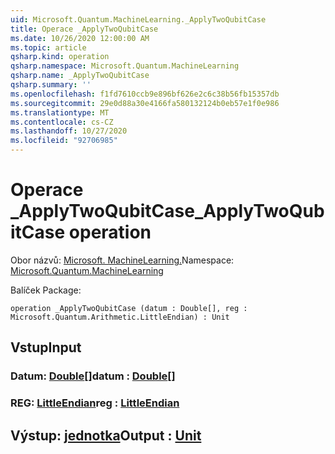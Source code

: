 ```yaml
---
uid: Microsoft.Quantum.MachineLearning._ApplyTwoQubitCase
title: Operace _ApplyTwoQubitCase
ms.date: 10/26/2020 12:00:00 AM
ms.topic: article
qsharp.kind: operation
qsharp.namespace: Microsoft.Quantum.MachineLearning
qsharp.name: _ApplyTwoQubitCase
qsharp.summary: ''
ms.openlocfilehash: f1fd7610ccb9e896bf626e2c6c38b56fb15357db
ms.sourcegitcommit: 29e0d88a30e4166fa580132124b0eb57e1f0e986
ms.translationtype: MT
ms.contentlocale: cs-CZ
ms.lasthandoff: 10/27/2020
ms.locfileid: "92706985"
---
```

# <a name="_applytwoqubitcase-operation"></a><span data-ttu-id="be4db-102">Operace _ApplyTwoQubitCase</span><span class="sxs-lookup"><span data-stu-id="be4db-102">_ApplyTwoQubitCase operation</span></span>

<span data-ttu-id="be4db-103">Obor názvů: [Microsoft. MachineLearning.](xref:Microsoft.Quantum.MachineLearning)</span><span class="sxs-lookup"><span data-stu-id="be4db-103">Namespace: [Microsoft.Quantum.MachineLearning](xref:Microsoft.Quantum.MachineLearning)</span></span>

<span data-ttu-id="be4db-104">Balíček [](https://nuget.org/packages/)</span><span class="sxs-lookup"><span data-stu-id="be4db-104">Package: [](https://nuget.org/packages/)</span></span>




```qsharp
operation _ApplyTwoQubitCase (datum : Double[], reg : Microsoft.Quantum.Arithmetic.LittleEndian) : Unit
```


## <a name="input"></a><span data-ttu-id="be4db-105">Vstup</span><span class="sxs-lookup"><span data-stu-id="be4db-105">Input</span></span>

### <a name="datum--double"></a><span data-ttu-id="be4db-106">Datum: [Double](xref:microsoft.quantum.lang-ref.double)[]</span><span class="sxs-lookup"><span data-stu-id="be4db-106">datum : [Double](xref:microsoft.quantum.lang-ref.double)[]</span></span>




### <a name="reg--littleendian"></a><span data-ttu-id="be4db-107">REG: [LittleEndian](xref:Microsoft.Quantum.Arithmetic.LittleEndian)</span><span class="sxs-lookup"><span data-stu-id="be4db-107">reg : [LittleEndian](xref:Microsoft.Quantum.Arithmetic.LittleEndian)</span></span>





## <a name="output--unit"></a><span data-ttu-id="be4db-108">Výstup: [jednotka](xref:microsoft.quantum.lang-ref.unit)</span><span class="sxs-lookup"><span data-stu-id="be4db-108">Output : [Unit](xref:microsoft.quantum.lang-ref.unit)</span></span>

